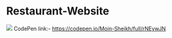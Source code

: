 # Restaurant-Website
![](https://i.postimg.cc/QCjFmPyf/Screenshot-2024-08-01-140313.png)
CodePen link:- https://codepen.io/Moin-Sheikh/full/rNEywJN
